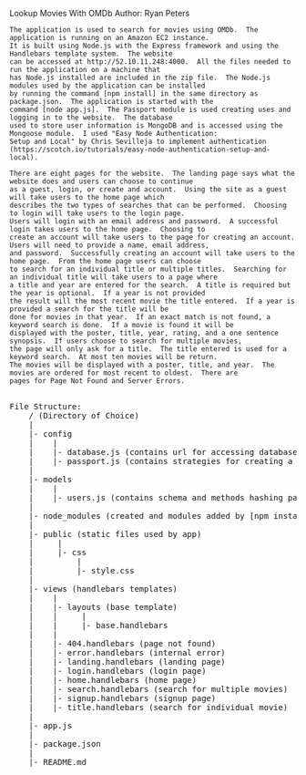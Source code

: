 Lookup Movies With OMDb
Author: Ryan Peters


	The application is used to search for movies using OMDb.  The application is running on an Amazon EC2 instance.
	It is built using Node.js with the Express framework and using the Handlebars template system.  The website 
	can be accessed at http://52.10.11.248:4000.  All the files needed to run the application on a machine that 
	has Node.js installed are included in the zip file.  The Node.js modules used by the application can be installed
	by running the command [npm install] in the same directory as package.json.  The application is started with the 
	command [node app.js].  The Passport module is used creating uses and logging in to the website.  The database 
	used to store user information is MongoDB and is accessed using the Mongoose module.  I used "Easy Node Authentication:
	Setup and Local" by Chris Sevilleja to implement authentication (https://scotch.io/tutorials/easy-node-authentication-setup-and-local).
	
	There are eight pages for the website.  The landing page says what the website does and users can choose to continue 
	as a guest, login, or create and account.  Using the site as a guest will take users to the home page which 
	describes the two types of searches that can be performed.  Choosing to login will take users to the login page.  
	Users will login with an email address and password.  A successful login takes users to the home page.  Choosing to 
	create an account will take users to the page for creating an account.  Users will need to provide a name, email address,
	and password.  Successfully creating an account will take users to the home page.  From the home page users can choose 
	to search for an individual title or multiple titles.  Searching for an individual title will take users to a page where 
	a title and year are entered for the search.  A title is required but the year is optional.  If a year is not provided 
	the result will the most recent movie the title entered.  If a year is provided a search for the title will be 
	done for movies in that year.  If an exact match is not found, a keyword search is done.  If a movie is found it will be 
	displayed with the poster, title, year,	rating, and a one sentence synopsis.  If users choose to search for multiple movies, 
	the page will only ask for a title.  The title entered is used for a keyword search.  At most ten movies will be return.  
	The movies will be displayed with a poster, title, and year.  The movies are ordered for most recent to oldest.  There are 
	pages for Page Not Found and Server Errors.
<pre>	
File Structure:
	/ (Directory of Choice)
	|
	|- config
	|    |
	|    |- database.js (contains url for accessing database)
	|    |- passport.js (contains strategies for creating a user and login)
	|
	|- models
	|    |
	|    |- users.js (contains schema and methods hashing password and validating password)
	|
	|- node_modules (created and modules added by [npm install])
	|
	|- public (static files used by app)
	|	  |
	|	  |- css
	|		  |
	|		  |- style.css 
	|
	|- views (handlebars templates)
	|	 |
	|	 |- layouts (base template)
	|    |     |
	|    |     |- base.handlebars
	|    |
	|    |- 404.handlebars (page not found)
	|    |- error.handlebars (internal error)
	|    |- landing.handlebars (landing page)
	|    |- login.handlebars (login page)
	|    |- home.handlebars (home page)
	|    |- search.handlebars (search for multiple movies)
	|    |- signup.handlebars (signup page)
	|    |- title.handlebars (search for individual movie)
	|
	|- app.js
	|
	|- package.json
	|
	|- README.md
</pre>
